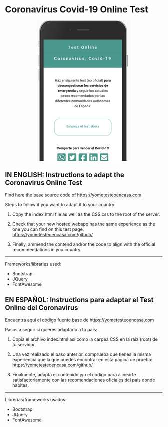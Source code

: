 # Coronavirus Covid-19 Online Test

<p align="center">
<img src="image-readme.png" alt="Imágen YoMeTesteoEnCasa" width="300" height="auto"/>
</p>



## IN ENGLISH: Instructions to adapt the Coronavirus Online Test

Find here the base source code of https://yometesteoencasa.com

Steps to follow if you want to adapt it to your country:

1. Copy the index.html file as well as the CSS css to the root of the server.

2. Check that your new hosted webapp has the same experience as the one you can find on this test page: https://yometesteoencasa.com/github/

3. Finally, ammend the contend and/or the code to align with the official recommendations in you country.


---

Frameworks/libraries used:
- Bootstrap
- JQuery
- FontAwesome



## EN ESPAÑOL: Instructions para adaptar el Test Online del Coronavirus

Encuentra aquí el código fuente base de https://yometesteoencasa.com

Pasos a seguir si quieres adaptarlo a tu país:

1. Copia el archivo index.html así como la carpea CSS en la raíz (root) de tu servidor.

2. Una vez realizado el paso anterior, comprueba que tienes la misma experiencia que la que puedes encontrar en esta página de prueba: https://yometesteoencasa.com/github/

3. Finalmente, adapta el contenido y/o el código para alinearte satisfactoriamente con las recomendaciones oficiales del país donde habites.

---

Librerías/frameworks usados:
- Bootstrap
- JQuery
- FontAwesome

